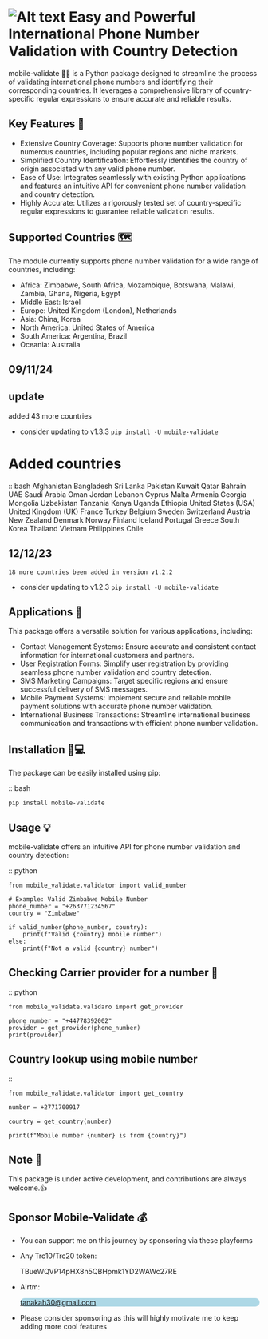![Alt text](https://github.com/TaqsBlaze/Mobile-Validate/blob/main/mobile_validate/image/snip2.png)
Easy and Powerful International Phone Number Validation with Country Detection
============================================================================

mobile-validate 📱📠 is a Python package designed to streamline the process of validating international phone numbers and identifying their corresponding countries. It leverages a comprehensive library of country-specific regular expressions to ensure accurate and reliable results.

Key Features 🔑
------------

- Extensive Country Coverage: Supports phone number validation for numerous countries, including popular regions and niche markets.
- Simplified Country Identification: Effortlessly identifies the country of origin associated with any valid phone number.
- Ease of Use: Integrates seamlessly with existing Python applications and features an intuitive API for convenient phone number validation and country detection.
- Highly Accurate: Utilizes a rigorously tested set of country-specific regular expressions to guarantee reliable validation results.

Supported Countries 🗺️
-------------------

The module currently supports phone number validation for a wide range of countries, including:

- Africa: Zimbabwe, South Africa, Mozambique, Botswana, Malawi, Zambia, Ghana, Nigeria, Egypt
- Middle East: Israel
- Europe: United Kingdom (London), Netherlands
- Asia: China, Korea
- North America: United States of America
- South America: Argentina, Brazil
- Oceania: Australia

09/11/24
--------
## update
added 43 more countries
- consider updating to v1.3.3 ```pip install -U mobile-validate```

# Added countries
:: bash
    Afghanistan
    Bangladesh
    Sri Lanka
    Pakistan
    Kuwait
    Qatar
    Bahrain
    UAE
    Saudi Arabia
    Oman
    Jordan
    Lebanon
    Cyprus
    Malta
    Armenia
    Georgia
    Mongolia
    Uzbekistan
    Tanzania
    Kenya
    Uganda
    Ethiopia
    United States (USA)
    United Kingdom (UK)
    France
    Turkey
    Belgium
    Sweden
    Switzerland
    Austria
    New Zealand
    Denmark
    Norway
    Finland
    Iceland
    Portugal
    Greece
    South Korea
    Thailand
    Vietnam
    Philippines
    Chile

12/12/23
--------
```18 more countries been added in version v1.2.2```
- consider updating to v1.2.3 ```pip install -U mobile-validate```


Applications 🤔
------------

This package offers a versatile solution for various applications, including:

- Contact Management Systems: Ensure accurate and consistent contact information for international customers and partners.
- User Registration Forms: Simplify user registration by providing seamless phone number validation and country detection.
- SMS Marketing Campaigns: Target specific regions and ensure successful delivery of SMS messages.
- Mobile Payment Systems: Implement secure and reliable mobile payment solutions with accurate phone number validation.
- International Business Transactions: Streamline international business communication and transactions with efficient phone number validation.

Installation 🔌💻
------------

The package can be easily installed using pip:

:: bash

    pip install mobile-validate

Usage 💡
-----

mobile-validate offers an intuitive API for phone number validation and country detection:

:: python

    from mobile_validate.validator import valid_number

    # Example: Valid Zimbabwe Mobile Number
    phone_number = "+263771234567"
    country = "Zimbabwe"

    if valid_number(phone_number, country):
        print(f"Valid {country} mobile number")
    else:
        print(f"Not a valid {country} number")


Checking Carrier provider for a number 📶
--------------------------------------

:: python

    from mobile_validate.validaro import get_provider
   
    phone_number = "+44778392002"
    provider = get_provider(phone_number)
    print(provider)


Country lookup using mobile number
----------------------------------

::

    from mobile_validate.validator import get_country

    number = +2771700917

    country = get_country(number)

    print(f"Mobile number {number} is from {country}")


Note 📄
----

This package is under active development, and contributions are always welcome.👍


Sponsor Mobile-Validate 💰
------------------------
- You can support me on this journey by sponsoring via these playforms
- Any Trc10/Trc20 token: <div style="background:lightred;border-radius:8pc">TBueWQVP14pHX8n5QBHpmk1YD2WAWc27RE</div>
- Airtm: <div style="background:lightblue;border-radius:8pc;">tanakah30@gmail.com</div>

- Please consider sponsoring as this will highly motivate me to keep adding more cool features 
